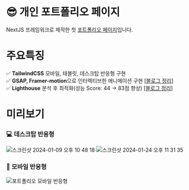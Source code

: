 # 😎 개인 포트폴리오 페이지
NextJS 프레임워크로 제작한 첫 [포트폴리오 페이지](https://portfolio-nextjs-tan-seven.vercel.app/)입니다. 



# 주요특징
✅ **TailwindCSS** 모바일, 태블릿, 데스크탑 반응형 구현  
✅ **GSAP, Framer-motion**으로 인터렉티브한 애니메이션 구현 [[블로그 정리]](https://velog.io/@jinseob102/GSAP-%EA%B0%80%EB%A1%9C-Scroll-%EC%95%A0%EB%8B%88%EB%A9%94%EC%9D%B4%EC%85%98-%EB%A7%8C%EB%93%A4%EA%B8%B0)  
✅ **Lighthouse** 분석 후 최적화(성능 Score: 44 -> 83점 향상) [[블로그 정리]](https://velog.io/@jinseob102/Lighthouse-%EC%9B%B9%ED%8E%98%EC%9D%B4%EC%A7%80-%EC%B5%9C%EC%A0%81%ED%99%94)



# 미리보기
### 💻 데스크탑 반응형

![스크린샷 2024-01-09 오후 10 48 18](https://github.com/seovee/portfolio-nextjs/assets/18073169/48201590-2f34-4f3a-b3c7-da99a29ee459)
![스크린샷 2024-01-24 오후 11 31 35](https://github.com/seovee/portfolio-nextjs/assets/18073169/159bb968-d770-4584-971a-d1cf35373884)


### 📱 모바일 반응형

![포트폴리오 모바일 반응형](https://github.com/seovee/portfolio-nextjs/assets/18073169/f587e86c-d206-4f9b-bcc8-6c831f57c744)

